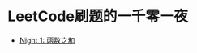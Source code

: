 # LeetCode刷题的一千零一夜

- [Night 1: 两数之和](https://github.com/winoooops/Leetcode-1001/tree/main/1-%E4%B8%A4%E6%95%B0%E4%B9%8B%E5%92%8C)


